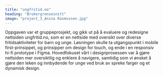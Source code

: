 ```yaml
---
title: "ungfritid.no"
heading: "Brukergrensesnitt"
image: "project_3_Anina Rasmussen.jpg"
---
```


Oppgaven var et gruppeprosjekt, og gikk ut på å evaluere og redesigne nettsiden ungfritid.no, som er en nettside med oversikt over diverse fritidsaktiviteter for barn og unge. Løsningen skulle ta utgangspunkt i mobile first-prinsippet, og prinsipper om design for touch, og ende i en responsiv hi-fi prototype i Figma. Hovedfokuset vårt i designprosessen var å gjøre nettsiden mer oversiktlig og enklere å navigere, samtidig som vi ønsket å gjøre den leken og innbydende for unge ved bruk av spreke farger og et dynamisk design.
